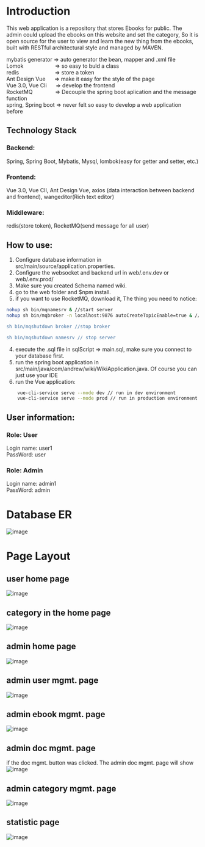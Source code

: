 # Introduction
This web application is a repository that stores Ebooks for public. The admin could upload the ebooks on this website and set the category, So it is open source for the user to view and learn the new thing from the ebooks, built with RESTful architectural style and managed by MAVEN. <br/>

mybatis generator&nbsp;=>  auto generator the bean, mapper and .xml file <br/>
Lomok&nbsp;&nbsp;&nbsp;&nbsp;&nbsp;&nbsp;&nbsp;&nbsp;&nbsp;&nbsp;&nbsp;&nbsp;&nbsp;&nbsp;&nbsp;&nbsp;&nbsp;&nbsp;&nbsp;&nbsp;&nbsp;=>  so easy to buld a class<br>
redis&nbsp;&nbsp;&nbsp;&nbsp;&nbsp;&nbsp;&nbsp;&nbsp;&nbsp;&nbsp;&nbsp;&nbsp;&nbsp;&nbsp;&nbsp;&nbsp;&nbsp;&nbsp;&nbsp;&nbsp;&nbsp;&nbsp;&nbsp;&nbsp;=>  store a token<br/>
Ant Design Vue&nbsp;&nbsp;&nbsp;&nbsp;&nbsp;&nbsp;=>  make it easy for the style of the page<br>
Vue 3.0, Vue Cli&nbsp;&nbsp;&nbsp;&nbsp;&nbsp;&nbsp;=>  develop the frontend<br>
RocketMQ&nbsp;&nbsp;&nbsp;&nbsp;&nbsp;&nbsp;&nbsp;&nbsp;&nbsp;&nbsp;&nbsp;&nbsp;&nbsp;&nbsp;&nbsp;=>  Decouple the spring boot aplication and the message function<br>
spring, Spring boot&nbsp;=>  never felt so easy to develop a web application before<br>

## Technology Stack


### Backend: 
Spring, Spring Boot, Mybatis, Mysql, lombok(easy for getter and setter, etc.)<br/>
### Frontend: 
Vue 3.0, Vue ClI, Ant Design Vue, axios (data interaction between backend and frontend), wangeditor(Rich text editor)<br/>
### Middleware: 
redis(store token), RocketMQ(send message for all user)<br/>


## How to use:
1. Configure database information in src/main/source/application.properties.<br/>
2. Configure the websocket and backend url in web/.env.dev or web/.env.prod/<br/>
3. Make sure you created Schema named wiki.<br/>
4. go to the web folder and $npm install.<br/>
5. if you want to use RocketMQ, download it, The thing you need to notice:<br/>
````bash
nohup sh bin/mqnamesrv & //start server
nohup sh bin/mqbroker -n localhost:9876 autoCreateTopicEnable=true & // start broker(don't use the commend in the offical website if you want to auto create topic)

sh bin/mqshutdown broker //stop broker

sh bin/mqshutdown namesrv // stop server

````
4. execute the .sql file in sqlScript => main.sql, make sure you connect to your database first.<br/>
5. run the spring boot application in src/main/java/com/andrew/wiki/WikiApplication.java. Of course you can just use your IDE<br/>
6. run the Vue application: 
````bash 
    vue-cli-service serve --mode dev // run in dev environment
    vue-cli-service serve --mode prod // run in production environment
````

## User information:
### Role: User
Login name: user1<br/>
PassWord: user<br/>
### Role: Admin
Login name: admin1<br/>
PassWord: admin<br/>

# Database ER
![image](https://github.com/fengliu1227/Wiki-Repository/blob/master/image-readme/databaseER.png)

# Page Layout

## user home page
![image](https://github.com/fengliu1227/Wiki-Repository/blob/master/image-readme/user-home.png)

## category in the home page
![image](https://github.com/fengliu1227/Wiki-Repository/blob/master/image-readme/category.png)

## admin home page 
![image](https://github.com/fengliu1227/Wiki-Repository/blob/master/image-readme/admin-home.png)

## admin user mgmt. page
![image](https://github.com/fengliu1227/Wiki-Repository/blob/master/image-readme/user-management.png)

## admin ebook mgmt. page 
![image](https://github.com/fengliu1227/Wiki-Repository/blob/master/image-readme/ebook-management.png)

## admin doc mgmt. page
if the doc mgmt. button was clicked. The admin doc mgmt. page will show<br/>
![image](https://github.com/fengliu1227/Wiki-Repository/blob/master/image-readme/doc-content-management.png)

## admin category mgmt. page
![image](https://github.com/fengliu1227/Wiki-Repository/blob/master/image-readme/category-management.png)

## statistic page
![image](https://github.com/fengliu1227/Wiki-Repository/blob/master/image-readme/statistic.png)
